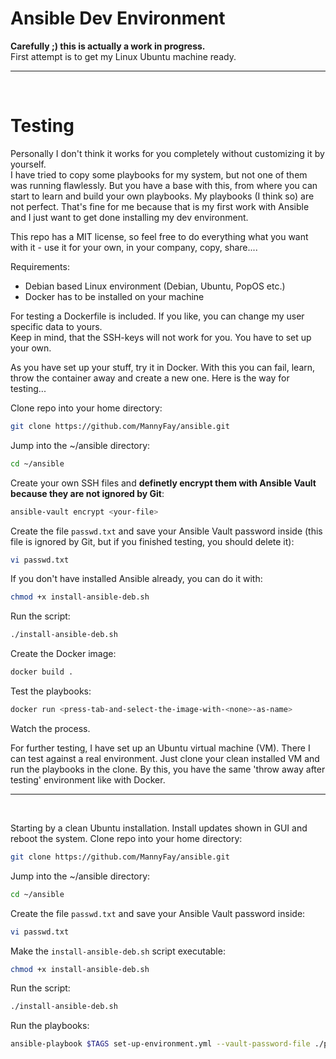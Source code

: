 # Ansible Dev Environment
**Carefully ;) this is actually a work in progress.**  
First attempt is to get my Linux Ubuntu machine ready.  

---
<br>

# Testing
Personally I don't think it works for you completely without customizing it by yourself.  
I have tried to copy some playbooks for my system, but not one of them was running flawlessly. But you have a base with this, from where you can start to learn and build your own playbooks.
My playbooks (I think so) are not perfect. That's fine for me because that is my first work with Ansible and I just want to get done installing my dev environment.

This repo has a MIT license, so feel free to do everything what you want with it - use it for your own, in your company, copy, share....

Requirements:
* Debian based Linux environment (Debian, Ubuntu, PopOS etc.)
* Docker has to be installed on your machine

For testing a Dockerfile is included. If you like, you can change my user specific data to yours.  
Keep in mind, that the SSH-keys will not work for you. You have to set up your own.

As you have set up your stuff, try it in Docker. With this you can fail, learn, throw the container away and create a new one.
Here is the way for testing...  

Clone repo into your home directory:
```bash
git clone https://github.com/MannyFay/ansible.git
```
Jump into the ~/ansible directory:
```bash
cd ~/ansible
```
Create your own SSH files and **definetly encrypt them with Ansible Vault because they are not ignored by Git**:
```bash
ansible-vault encrypt <your-file>
```
Create the file `passwd.txt` and save your Ansible Vault password inside (this file is ignored by Git, but if you finished testing, you should delete it):
```bash
vi passwd.txt
```
If you don't have installed Ansible already, you can do it with:
```bash
chmod +x install-ansible-deb.sh
```
Run the script:
```bash
./install-ansible-deb.sh
```
Create the Docker image:
```bash
docker build .
```
Test the playbooks:
```bash
docker run <press-tab-and-select-the-image-with-<none>-as-name>
```
Watch the process.

For further testing, I have set up an Ubuntu virtual machine (VM). There I can test against a real environment.
Just clone your clean installed VM and run the playbooks in the clone. By this, you have the same 'throw away after testing' environment like with Docker.

---
<br>

Starting by a clean Ubuntu installation.
Install updates shown in GUI and reboot the system.
Clone repo into your home directory:
```bash
git clone https://github.com/MannyFay/ansible.git
```
Jump into the ~/ansible directory:
```bash
cd ~/ansible
```
Create the file `passwd.txt` and save your Ansible Vault password inside:
```bash
vi passwd.txt
```
Make the `install-ansible-deb.sh` script executable:
```bash
chmod +x install-ansible-deb.sh
```
Run the script:
```bash
./install-ansible-deb.sh
```
Run the playbooks:
```bash
ansible-playbook $TAGS set-up-environment.yml --vault-password-file ./passwd.txt
```


